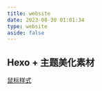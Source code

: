 ```yaml
---
title: website
date: 2023-08-30 01:01:34
type: website
aside: false
---
```


## Hexo + 主题美化素材

<a href="https://custom-cursor.com/en">鼠标样式</a>